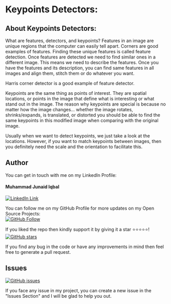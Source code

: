 # Keypoints Detectors:
## About Keypoints Detectors:
What are features, detectors, and keypoints?
Features in an image are unique regions that the computer can easily tell apart.
Corners are good examples of features. Finding these unique features is called feature detection.
Once features are detected we need to find similar ones in a different image.
This means we need to describe the features. 
Once you have the features and its description, you can find same features 
in all images and align them, stitch them or do whatever you want.

Harris corner detector is a good example of feature detector. 

Keypoints are the same thing as points of interest. 
They are spatial locations, or points in the image that define what is interesting or what stand out in the image.
The reason why keypoints are special is because no matter how the image changes...
whether the image rotates, shrinks/expands, is translated, or distorted
you should be able to find the same keypoints in this modified image when comparing with the original image.

Usually when we want to detect keypoints, we just take a look at the locations. 
However, if you want to match keypoints between images, 
then you definitely need the scale and the orientation to facilitate this.

## Author
You can get in touch with me on my LinkedIn Profile:

#### Muhammad Junaid Iqbal
[![LinkedIn Link](https://img.shields.io/badge/LinkedIn-Muhammad%20Junaid%20Iqbal-lightgrey)](https://www.linkedin.com/in/thejunaidiqbal)

You can follow me on my GitHub Profile for more updates on my Open Source Projects:
</br>
[![GitHub Follow](https://img.shields.io/badge/Connect-Muhammad%20Junaid%20Iqbal-blue.svg?logo=Github&longCache=true&style=social&label=Follow)](https://github.com/thejunaidiqbal)

If you liked the repo then kindly support it by giving it a star ⭐⭐⭐⭐⭐!</br>
[![GitHub stars](https://img.shields.io/github/stars/thejunaidiqbal/Keypoints-Detectors)](https://github.com/thejunaidiqbal/Keypoints-Detectors/stargazers)

If you find any bug in the code or have any improvements in mind then feel free to generate a pull request.

## Issues
[![GitHub issues](https://img.shields.io/github/issues/thejunaidiqbal/Keypoints-Detectors?style=plastic)](https://github.com/thejunaidiqbal/Keypoints-Detectors/issues)

If you face any issue in my project, you can create a new issue in the "Issues Section" and I will be glad to help you out.


